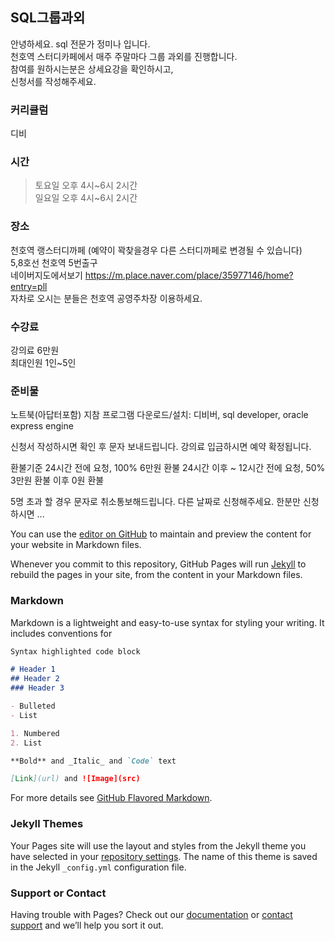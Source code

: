 ## SQL그룹과외
  
안녕하세요. sql 전문가 정미나 입니다.  
천호역 스터디카페에서 매주 주말마다 그룹 과외를 진행합니다.  
참여를 원하시는분은 상세요강을 확인하시고,  
신청서를 작성해주세요.  
  
### 커리큘럼
디비  

### 시간  
> 토요일 오후 4시\~6시 2시간  
> 일요일 오후 4시\~6시 2시간  
  
  
### 장소
천호역 랭스터디까페 (예약이 꽉찾을경우 다른 스터디까페로 변경될 수 있습니다)  
5,8호선 천호역 5번출구  
네이버지도에서보기
https://m.place.naver.com/place/35977146/home?entry=pll  
자차로 오시는 분들은 천호역 공영주차장 이용하세요. 
  
  
### 수강료
강의료 6만원  
최대인원 1인~5인  
  
  
### 준비물
노트북(아답터포함) 지참
프로그램 다운로드/설치: 디비버, sql developer, oracle express engine
  
신청서 작성하시면 확인 후 문자 보내드립니다.
강의료 입금하시면 예약 확정됩니다.

환불기준
24시간 전에 요청, 100% 6만원 환불
24시간 이후 ~ 12시간 전에 요청, 50% 3만원 환불
이후 0원 환불

5명 초과 할 경우 문자로 취소통보해드립니다.
다른 날짜로 신청해주세요.
한분만 신청하시면 ...

You can use the [editor on GitHub](https://github.com/JungMina/jungmina.github.io/edit/master/README.md) to maintain and preview the content for your website in Markdown files.

Whenever you commit to this repository, GitHub Pages will run [Jekyll](https://jekyllrb.com/) to rebuild the pages in your site, from the content in your Markdown files.

### Markdown

Markdown is a lightweight and easy-to-use syntax for styling your writing. It includes conventions for

```markdown
Syntax highlighted code block

# Header 1
## Header 2
### Header 3

- Bulleted
- List

1. Numbered
2. List

**Bold** and _Italic_ and `Code` text

[Link](url) and ![Image](src)
```

For more details see [GitHub Flavored Markdown](https://guides.github.com/features/mastering-markdown/).

### Jekyll Themes

Your Pages site will use the layout and styles from the Jekyll theme you have selected in your [repository settings](https://github.com/JungMina/jungmina.github.io/settings). The name of this theme is saved in the Jekyll `_config.yml` configuration file.

### Support or Contact

Having trouble with Pages? Check out our [documentation](https://help.github.com/categories/github-pages-basics/) or [contact support](https://github.com/contact) and we’ll help you sort it out.

